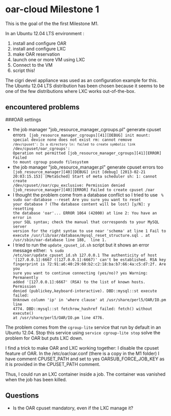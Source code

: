 oar-cloud Milestone 1
====================

This is the goal of the the first Milestone M1.

In an Ubuntu 12.04 LTS environment :

1. install and configure OAR
2. install and configure LXC
3. make OAR reservation
4. launch one or more VM using LXC
5. Connect to the VM
6. script this!

The cigri devel appliance was used as an configuration example for this.
The Ubuntu 12.04 LTS distribution has been chosen because it seems to be one of
the few distributions where LXC works out-of-the-box.

encountered problems
--------------------

###OAR settings

* the job manager "job_resource_manager_cgroups.pl" generate cpuset errors
    <code>
    [job_resource_manager_cgroups][41][DEBUG] init
    mount: special device none does not exist
    rm: cannot remove `/dev/cpuset': Is a directory
    ln: failed to create symbolic link `/dev/cpuset/oar_cgroups': Operation not permitted
    [job_resource_manager_cgroups][41][ERROR] Failed to mount cgroup pseudo filesystem
    </code>
* the job manager "job_resource_manager.pl" generate cpuset errors too
    <code>
    [job_resource_manager][40][DEBUG] init
    [debug] [2013-02-21 20:03:15.153] [MetaSched] Start of meta scheduler
    sh: 1: cannot create /dev/cpuset//oar/cpu_exclusive: Permission denied
    [job_resource_manager][40][ERROR] Failed to create cpuset /oar
    </code>
* I thought the problem come from a database conflict so I tried to use
    <code>
    % sudo  oar-database --reset
    Are you sure you want to reset your database ? (The database content will be lost) [y/N]: y
    resetting the database 'oar'...
    ERROR 1064 (42000) at line 2: You have an error in your SQL syntax; check the manual that corresponds to your MySQL server version for the right syntax to use near 'schema' at line 1
    Fail to execute /usr/lib/oar/database/mysql_reset_structure.sql
    . at /usr/sbin/oar-database line 188, <FIN> line 1.
    </code>
* I tried to run the `update_cpuset_id.sh` script but it shows an error message either:
    <code>
    % sudo /etc/oar/update_cpuset_id.sh 127.0.0.1
    The authenticity of host '[127.0.0.1]:6667 ([127.0.0.1]:6667)' can't be established.
    RSA key fingerprint is 72:91:a6:40:29:60:b2:c2:18:ba:b7:66:4a:c5:d7:2f.
    Are you sure you want to continue connecting (yes/no)? yes
    Warning: Permanently added '[127.0.0.1]:6667' (RSA) to the list of known hosts.
    Permission denied (publickey,keyboard-interactive).
    DBD::mysql::st execute failed: Unknown column 'ip' in 'where clause' at /usr/share/perl5/OAR/IO.pm line 4774.
    DBD::mysql::st fetchrow_hashref failed: fetch() without execute() at /usr/share/perl5/OAR/IO.pm line 4776.
    </code>

The problem comes from the `cgroup-lite` service that run by default in an Ubuntu 12.04.
Stop this service using `service cgroup-lite stop` solve the problem for OAR but puts LXC
down.

I find a trick to make OAR and LXC working together: I disable the cpuset feature of OAR.
In the /etc/oar/oar.conf (there is a copy in the M1 folder) I have comment CPUSET_PATH and
set to yes OARSUB_FORCE_JOB_KEY as it is provided in the CPUSET_PATH comment.

Thus, I could run an LXC container inside a job. The container was vanished when the job has been killed.

Questions
---------
* Is the OAR cpuset mandatory, even if the LXC manage it?
